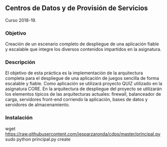 ## Centros de Datos y de Provisión de Servicios
Curso 2018-19.

### Objetivo
Creación de un escenario completo de despliegue de una aplicación fiable y escalable que
integre los diversos contenidos impartidos en la asignatura.

### Descripción
El objetivo de esta práctica es la implementación de la arquitectura completa para el
despliegue de una aplicación de juegos sencilla de forma escalable y fiable. Como aplicación
se utilizará proyecto QUIZ utilizado en la asignatura CORE. En la arquitectura de despliegue
del proyecto se utilizarán los elementos típicos de las arquitecturas actuales: firewall,
balanceador de carga, servidores front-end corriendo la aplicación, bases de datos y
servidores de almacenamiento.

### Instalación

wget https://raw.githubusercontent.com/jesparzaronda/cdps/master/principal.py
sudo python principal.py create
